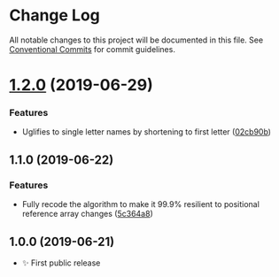 # Change Log

All notable changes to this project will be documented in this file.
See [Conventional Commits](https://conventionalcommits.org) for commit guidelines.

# [1.2.0](https://gitlab.com/codsen/codsen/compare/string-uglify@1.1.1...string-uglify@1.2.0) (2019-06-29)


### Features

* Uglifies to single letter names by shortening to first letter ([02cb90b](https://gitlab.com/codsen/codsen/commit/02cb90b))





## 1.1.0 (2019-06-22)

### Features

- Fully recode the algorithm to make it 99.9% resilient to positional reference array changes ([5c364a8](https://gitlab.com/codsen/codsen/commit/5c364a8))

## 1.0.0 (2019-06-21)

- ✨ First public release
